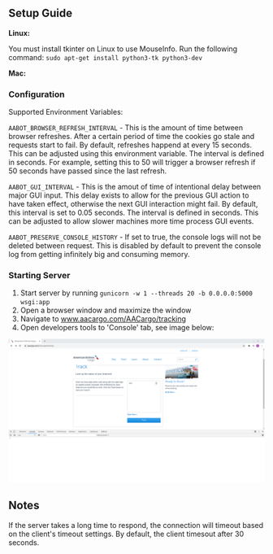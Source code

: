 ## Setup Guide ##

**Linux:**

You must install tkinter on Linux to use MouseInfo. Run the following command: `sudo apt-get install python3-tk python3-dev`

**Mac:**


### Configuration ###

Supported Environment Variables:

`AABOT_BROWSER_REFRESH_INTERVAL` - This is the amount of time between browser refreshes. After a certain period
of time the cookies go stale and requests start to fail. By default, refreshes happend at every 15 seconds. This
can be adjusted using this environment variable. The interval is defined in seconds. For example, setting this
to 50 will trigger a browser refresh if 50 seconds have passed since the last refresh.

`AABOT_GUI_INTERVAL` - This is the amout of time of intentional delay between major GUI input. This delay exists
to allow for the previous GUI action to have taken effect, otherwise the next GUI interaction might fail. By default,
this interval is set to 0.05 seconds. The interval is defined in seconds. This can be adjusted to allow slower
machines more time process GUI events.

`AABOT_PRESERVE_CONSOLE_HISTORY` - If set to true, the console logs will not be deleted between request. This is
disabled by default to prevent the console log from getting infinitely big and consuming memory.

### Starting Server ###

1. Start server by running `gunicorn -w 1 --threads 20 -b 0.0.0.0:5000 wsgi:app`
2. Open a browser window and maximize the window
3. Navigate to www.aacargo.com/AACargo/tracking
4. Open developers tools to 'Console' tab, see image below:

![](docs/BrowserWindow.png)

## Notes ##

If the server takes a long time to respond, the connection will timeout based on the client's timeout settings.
By default, the client timesout after 30 seconds.
